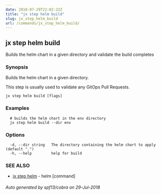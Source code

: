 ```yaml
---
date: 2018-07-29T22:02:22Z
title: "jx step helm build"
slug: jx_step_helm_build
url: /commands/jx_step_helm_build/
---
```

## jx step helm build

Builds the helm chart in a given directory and validate the build completes

### Synopsis

Builds the helm chart in a given directory. 

This step is usually used to validate any GitOps Pull Requests.

```
jx step helm build [flags]
```

### Examples

```
  # builds the helm chart in the env directory
  jx step helm build --dir env
```

### Options

```
  -d, --dir string   The directory containing the helm chart to apply (default ".")
  -h, --help         help for build
```

### SEE ALSO

* [jx step helm](/commands/jx_step_helm/)	 - helm [command]

###### Auto generated by spf13/cobra on 29-Jul-2018
